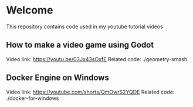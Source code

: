 # Welcome
This repository contains code used in my youtube tutorial videos

## How to make a video game using Godot
Video link: https://youtu.be/03Jx43sOxfE
Related code: ./geometry-smash

## Docker Engine on Windows
Video link: https://youtube.com/shorts/QmOwrS2YQDE
Related code: ./docker-for-windows
